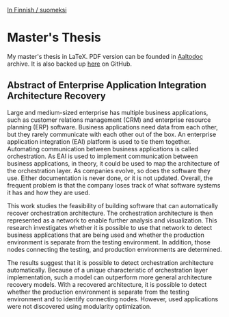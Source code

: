 
[In Finnish / suomeksi](https://github.com/OssiGalkin/Master-s-Thesis/blob/master/LUEMINUT.md)

# Master's Thesis

My master's thesis in LaTeX. PDF version can be founded in [Aaltodoc](https://aaltodoc.aalto.fi/) archive. It is also backed up [here](sci_2019_galkin_ossi.pdf) on GitHub.

## Abstract of Enterprise Application Integration Architecture Recovery

Large and medium-sized enterprise has multiple business applications, such as customer relations management (CRM) and enterprise resource planning (ERP) software. Business applications need data from each other, but they rarely communicate with each other out of the box. An enterprise application integration (EAI) platform is used to tie them together. Automating communication between business applications is called orchestration. As EAI is used to implement communication between business applications, in theory, it could be used to map the architecture of the orchestration layer. As companies evolve, so does the software they use. Either documentation is never done, or it is not updated. Overall, the frequent problem is that the company loses track of what software systems it has and how they are used. 

This work studies the feasibility of building software that can automatically recover orchestration architecture. The orchestration architecture is then represented as a network to enable further analysis and visualization. This research investigates whether it is possible to use that network to detect business applications that are being used and whether the production environment is separate from the testing environment. In addition, those nodes connecting the testing, and production environments are determined.

The results suggest that it is possible to detect orchestration architecture automatically. Because of a unique characteristic of orchestration layer implementation, such a model can outperform more general architecture recovery models. With a recovered architecture, it is possible to detect whether the production environment is separate from the testing environment and to identify connecting nodes. However, used applications were not discovered using modularity optimization.
